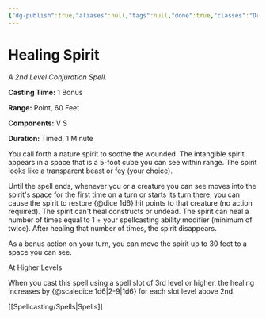 ```yaml
---
{"dg-publish":true,"aliases":null,"tags":null,"done":true,"classes":"Druid, Ranger,","spellLevel":2,"school":"Conjuration","source":"XGE","permalink":"/spells/healing-spirit/","dgHomeLink":false,"dgPassFrontmatter":true}
---
```


# Healing Spirit
*A 2nd Level Conjuration Spell.*

**Casting Time:** 1 Bonus

**Range:** Point, 60 Feet

**Components:** V S 

**Duration:** Timed, 1 Minute

You call forth a nature spirit to soothe the wounded. The intangible spirit appears in a space that is a 5-foot cube you can see within range. The spirit looks like a transparent beast or fey (your choice).



Until the spell ends, whenever you or a creature you can see moves into the spirit's space for the first time on a turn or starts its turn there, you can cause the spirit to restore {@dice 1d6} hit points to that creature (no action required). The spirit can't heal constructs or undead. The spirit can heal a number of times equal to 1 + your spellcasting ability modifier (minimum of twice). After healing that number of times, the spirit disappears.



As a bonus action on your turn, you can move the spirit up to 30 feet to a space you can see.

At Higher Levels

When you cast this spell using a spell slot of 3rd level or higher, the healing increases by {@scaledice 1d6|2-9|1d6} for each slot level above 2nd.

[[Spellcasting/Spells|Spells]]